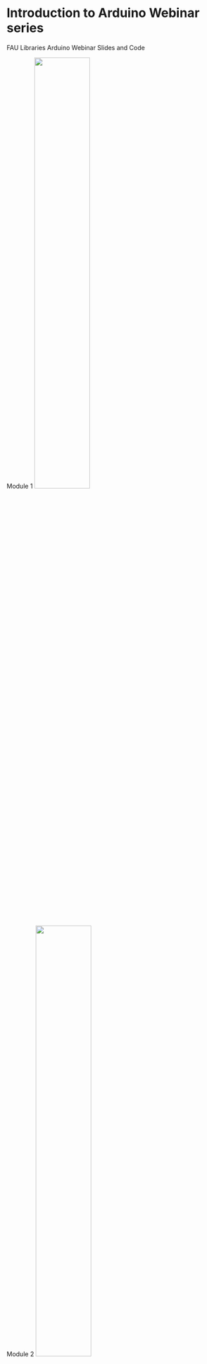 # Introduction to Arduino Webinar series
FAU Libraries Arduino Webinar Slides and Code

Module 1
[<img src="https://img.youtube.com/vi/PLjWV6wcQYE/maxresdefault.jpg" width="50%">](https://youtu.be/PLjWV6wcQYE)

Module 2
[<img src="https://img.youtube.com/vi/ebqfjJiBUPc/maxresdefault.jpg" width="50%">](https://youtu.be/ebqfjJiBUPc)


# Videos

SOS Example Video (click on image to view)<br/>

[<img src="https://img.youtube.com/vi/8JFSBKLtBFI/maxresdefault.jpg" width="50%">](https://youtu.be/8JFSBKLtBFI)
